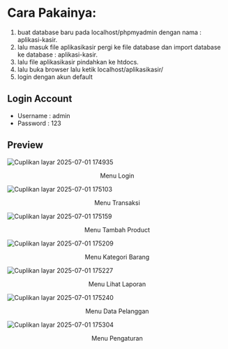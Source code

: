 # Cara Pakainya:
1. buat database baru pada localhost/phpmyadmin dengan nama : aplikasi-kasir.
2. lalu masuk file aplikasikasir pergi ke file database dan import database ke database : aplikasi-kasir.
3. lalu file aplikasikasir pindahkan ke htdocs.
4. lalu buka browser lalu ketik localhost/aplikasikasir/
5. login dengan akun default

## Login Account
- Username : admin
- Password : 123

## Preview
![Cuplikan layar 2025-07-01 174935](https://github.com/user-attachments/assets/b9b8e1fa-e8d0-4273-8bf0-c905a1e17dad)
<p align="center">Menu Login</p>

![Cuplikan layar 2025-07-01 175103](https://github.com/user-attachments/assets/036b2eeb-427f-489e-aafe-17d3b3649c58)
<p align="center">Menu Transaksi</p>

![Cuplikan layar 2025-07-01 175159](https://github.com/user-attachments/assets/b111ecd3-e419-4d46-b946-261bb0af9220)
<p align="center">Menu Tambah Product</p>

![Cuplikan layar 2025-07-01 175209](https://github.com/user-attachments/assets/a8704d9a-d8fe-4a94-9704-7361067e8dab)
<p align="center">Menu Kategori Barang</p>

![Cuplikan layar 2025-07-01 175227](https://github.com/user-attachments/assets/281d0f8f-686c-41df-93e0-f85cda1246db)
<p align="center">Menu Lihat Laporan</p>

![Cuplikan layar 2025-07-01 175240](https://github.com/user-attachments/assets/18b153f7-756a-4b74-9dfc-5985dd995b39)
<p align="center">Menu Data Pelanggan</p>

![Cuplikan layar 2025-07-01 175304](https://github.com/user-attachments/assets/13ee13d8-f2b4-43cf-9c3b-08b3f175433a)
<p align="center">Menu Pengaturan</p>
